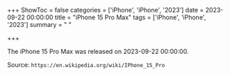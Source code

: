 +++
ShowToc = false
categories = ['iPhone', 'iPhone', '2023']
date = 2023-09-22 00:00:00
title = "iPhone 15 Pro Max"
tags = ['iPhone', 'iPhone', '2023']
summary = " "

+++

The iPhone 15 Pro Max was released on 2023-09-22 00:00:00.

Source: `https://en.wikipedia.org/wiki/IPhone_15_Pro`


